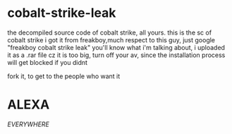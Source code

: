 # cobalt-strike-leak
the decompiled source code of cobalt strike, all yours. 
this is the sc of cobalt strike i got it from freakboy,much respect to this guy, just google "freakboy cobalt strike leak"
you'll know what i'm talking about,
i uploaded it as a .rar file cz it is too big, turn off your av, since the installation process will get blocked if you didnt

fork it, to get to the people who want it 


# ALEXA
*EVERYWHERE*
